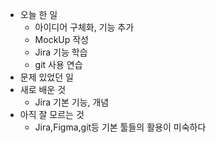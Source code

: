 - 오늘 한 일
    - 아이디어 구체화, 기능 추가
    - MockUp 작성
    - Jira 기능 학습
    - git 사용 연습
- 문제 있었던 일
- 새로 배운 것
    - Jira 기본 기능, 개념 
- 아직 잘 모르는 것
    - Jira,Figma,git등 기본 툴들의 활용이 미숙하다